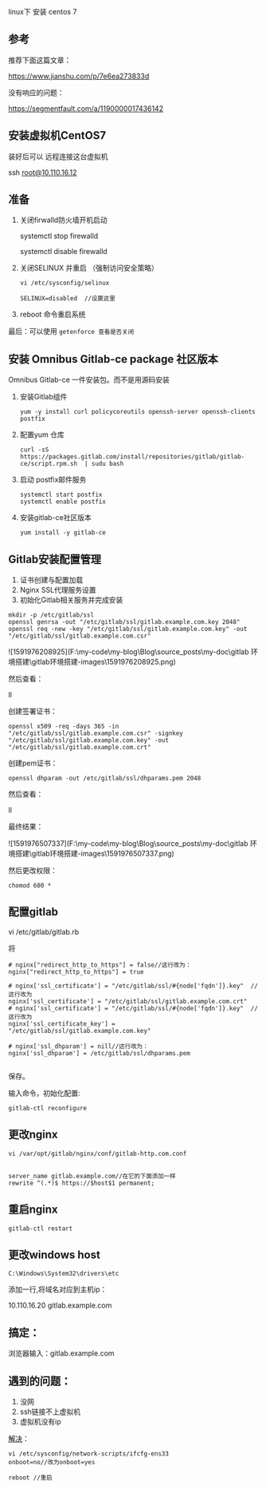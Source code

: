 linux下 安装 centos 7



## 参考

推荐下面这篇文章：

https://www.jianshu.com/p/7e6ea273833d

没有响应的问题：

https://segmentfault.com/a/1190000017436142





## 安装虚拟机CentOS7

装好后可以 远程连接这台虚拟机

ssh root@10.110.16.12





## 准备

1. 关闭firwalld防火墙开机启动

   systemctl stop firewalld

   systemctl disable firewalld

2. 关闭SELINUX 并重启  （强制访问安全策略）

   `vi /etc/sysconfig/selinux`

   `SELINUX=disabled  //设置这里`

3. reboot  命令重启系统

最后：可以使用   `getenforce 查看是否关闭`



## 安装 Omnibus Gitlab-ce package 社区版本

Omnibus Gitlab-ce  一件安装包。而不是用源码安装

1. 安装Gitlab组件

   ```shell
   yum -y install curl policycoreutils openssh-server openssh-clients postfix
   ```

2. 配置yum 仓库

   ```shell
   curl -sS https://packages.gitlab.com/install/repositories/gitlab/gitlab-ce/script.rpm.sh  | sudu bash
   ```

3. 启动 postfix邮件服务

   ```shell
   systemctl start postfix
   systemctl enable postfix
   ```

4. 安装gitlab-ce社区版本

   `yum install -y gitlab-ce`



## Gitlab安装配置管理

1. 证书创建与配置加载
2. Nginx SSL代理服务设置
3. 初始化Gitlab相关服务并完成安装

```
mkdir -p /etc/gitlab/ssl
openssl genrsa -out "/etc/gitlab/ssl/gitlab.example.com.key 2048"
openssl req -new -key "/etc/gitlab/ssl/gitlab.example.com.key" -out "/etc/gitlab/ssl/gitlab.example.com.csr"
```

![1591976208925](F:\my-code\my-blog\Blog\source\_posts\my-doc\gitlab 环境搭建\gitlab环境搭建-images\1591976208925.png)

然后查看：

ll

创建签署证书：

```
openssl x509 -req -days 365 -in "/etc/gitlab/ssl/gitlab.example.com.csr" -signkey "/etc/gitlab/ssl/gitlab.example.com.key" -out "/etc/gitlab/ssl/gitlab.example.com.crt"
```

创建pem证书：

```
openssl dhparam -out /etc/gitlab/ssl/dhparams.pem 2048
```

然后查看：

ll

最终结果：

![1591976507337](F:\my-code\my-blog\Blog\source\_posts\my-doc\gitlab 环境搭建\gitlab环境搭建-images\1591976507337.png)

然后更改权限：

```
chomod 600 *
```



## 配置gitlab

vi /etc/gitlab/gitlab.rb



将

```nginx
# nginx["redirect_http_to_https"] = false//这行改为：
nginx["redirect_http_to_https"] = true

# nginx['ssl_certificate'] = "/etc/gitlab/ssl/#{node['fqdn']}.key"  //这行改为
nginx['ssl_certificate'] = "/etc/gitlab/ssl/gitlab.example.com.crt"
# nginx['ssl_certificate'] = "/etc/gitlab/ssl/#{node['fqdn']}.key"  //这行改为
nginx['ssl_certificate_key'] = "/etc/gitlab/ssl/gitlab.example.com.key"  

# nginx['ssl_dhparam'] = nill//这行改为：
nginx['ssl_dhparam'] = /etc/gitlab/ssl/dhparams.pem


```

保存。

输入命令，初始化配置:

```shell
gitlab-ctl reconfigure
```

## 更改nginx

```nginx
vi /var/opt/gitlab/nginx/conf/gitlab-http.com.conf


server_name gitlab.example.com//在它的下面添加一样
rewrite ^(.*)$ https://$host$1 permanent;
```

## 重启nginx

```
gitlab-ctl restart
```





## 更改windows host

`C:\Windows\System32\drivers\etc`

添加一行,将域名对应到主机ip：

10.110.16.20 gitlab.example.com



## 搞定：

浏览器输入：gitlab.example.com















## 遇到的问题：

1. 没网
2. ssh链接不上虚拟机
3. 虚拟机没有ip

[解决](https://www.cnblogs.com/shanghongyun/p/10179569.html)：

```
vi /etc/sysconfig/network-scripts/ifcfg-ens33
onboot=no//改为onboot=yes

reboot //重启 
```





